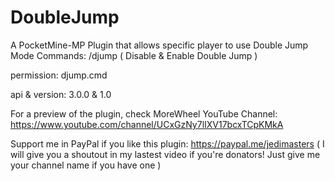 # DoubleJump
A PocketMine-MP Plugin that allows specific player to use Double Jump Mode
 Commands: 
  /djump ( Disable & Enable Double Jump )
  
 permission:
  djump.cmd
  
 api & version:
  3.0.0 & 1.0
  
  For a preview of the plugin, check MoreWheel YouTube Channel:
   https://www.youtube.com/channel/UCxGzNy7lIXV17bcxTCpKMkA
   
  Support me in PayPal if you like this plugin:
   https://paypal.me/jedimasters ( I will give you a shoutout in my lastest video if you're donators! Just give me your channel name if you have one )
